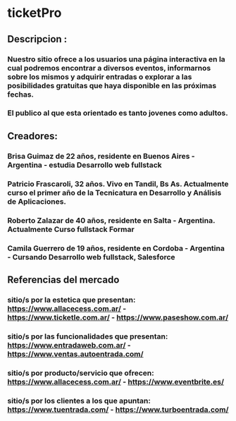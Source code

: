 # ticketPro 

## Descripcion :

### Nuestro sitio ofrece a los usuarios una página interactiva en la cual podremos encontrar a diversos eventos, informarnos sobre los mismos y adquirir entradas o explorar a las posibilidades gratuitas que haya disponible en las próximas fechas.

### El publico al que esta orientado es tanto jovenes como adultos.

## Creadores:

### Brisa Guimaz de 22 años, residente en Buenos Aires - Argentina - estudia Desarrollo web fullstack

### Patricio Frascaroli, 32 años. Vivo en Tandil, Bs As. Actualmente curso el primer año de la Tecnicatura en Desarrollo y Análisis de Aplicaciones.

### Roberto Zalazar de 40 años, residente en Salta - Argentina. Actualmente Curso fullstack Formar

### Camila Guerrero de 19 años, residente en Cordoba - Argentina - Cursando Desarrollo web fullstack, Salesforce

## Referencias del mercado

### sitio/s por la estetica que presentan: https://www.allacecess.com.ar/ - https://www.ticketle.com.ar/ - https://www.paseshow.com.ar/

### sitio/s por las funcionalidades que presentan: https://www.entradaweb.com.ar/ - https://www.ventas.autoentrada.com/

### sitio/s por producto/servicio que ofrecen: https://www.allacecess.com.ar/ - https://www.eventbrite.es/

### sitio/s por los clientes a los que apuntan: https://www.tuentrada.com/ - https://www.turboentrada.com/